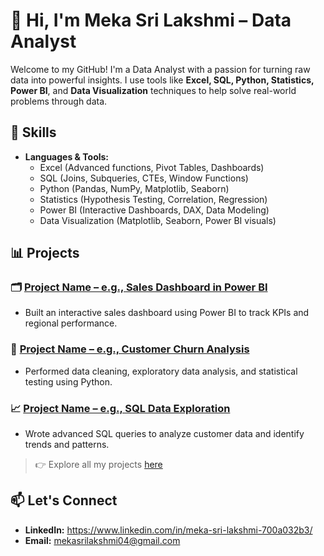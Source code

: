 # 👋 Hi, I'm Meka Sri Lakshmi  – Data Analyst

Welcome to my GitHub! I'm a Data Analyst with a passion for turning raw data into powerful insights. I use tools like **Excel, SQL, Python, Statistics, Power BI**, and **Data Visualization** techniques to help solve real-world problems through data.

## 🔧 Skills

- **Languages & Tools:**  
  - Excel (Advanced functions, Pivot Tables, Dashboards)  
  - SQL (Joins, Subqueries, CTEs, Window Functions)  
  - Python (Pandas, NumPy, Matplotlib, Seaborn)  
  - Statistics (Hypothesis Testing, Correlation, Regression)  
  - Power BI (Interactive Dashboards, DAX, Data Modeling)  
  - Data Visualization (Matplotlib, Seaborn, Power BI visuals)

## 📊 Projects

### 🗂️ [Project Name – e.g., Sales Dashboard in Power BI](GitHubRepoLink)
- Built an interactive sales dashboard using Power BI to track KPIs and regional performance.

### 🐍 [Project Name – e.g., Customer Churn Analysis](GitHubRepoLink)
- Performed data cleaning, exploratory data analysis, and statistical testing using Python.

### 📈 [Project Name – e.g., SQL Data Exploration](GitHubRepoLink)
- Wrote advanced SQL queries to analyze customer data and identify trends and patterns.

> 👉 Explore all my projects [here](https://github.com/yourusername?tab=repositories)

## 📫 Let's Connect
- **LinkedIn:** https://www.linkedin.com/in/meka-sri-lakshmi-700a032b3/
- **Email:** mekasrilakshmi04@gmail.com


